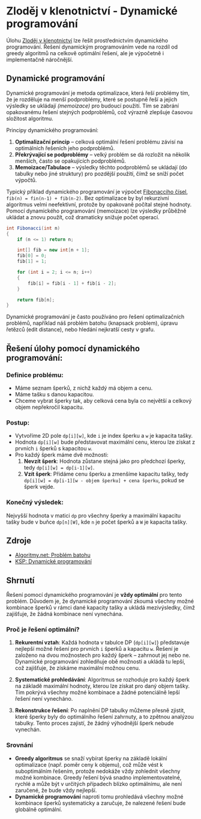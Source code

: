 ﻿# Zloděj v klenotnictví - Dynamické programování

Úlohu [Zloděj v klenotnictví](https://github.com/hakenr/Programiste.CSharp/tree/master/KnapsackGreedy#readme) lze řešit prostřednictvím dynamického programování.
Řešení dynamickým programováním vede na rozdíl od greedy algoritmů na celkově optimální řešení, ale je výpočetně i implementačně náročnější.

## Dynamické programování
Dynamické programování je metoda optimalizace, která řeší problémy tím, že je rozděluje na menší podproblémy, které se postupně řeší a jejich výsledky se ukládají _(memoizace)_ pro budoucí použití. Tím se zabrání opakovanému řešení stejných podproblémů, což výrazně zlepšuje časovou složitost algoritmu.

Principy dynamického programování:
1. **Optimalizační princip** – celková optimální řešení problému závisí na optimálních řešeních jeho podproblémů.
2. **Překrývající se podproblémy** – velký problém se dá rozložit na několik menších, často se opakujících podproblémů.
3. **Memoizace/Tabulace** – výsledky těchto podproblémů se ukládají (do tabulky nebo jiné struktury) pro pozdější použití, čímž se sníží počet výpočtů.

Typický příklad dynamického programování je výpočet [Fibonacciho čísel](https://cs.wikipedia.org/wiki/Fibonacciho_posloupnost), `fib(n) = fin(n-1) + fib(n-2)`. Bez optimalizace by byl rekurzivní algoritmus velmi neefektivní, protože by opakovaně počítal stejné hodnoty. Pomocí dynamického programování (memoizace) lze výsledky průběžně ukládat a znovu použít, což dramaticky snižuje počet operací.

```csharp
int Fibonacci(int n)
{
    if (n <= 1) return n;

    int[] fib = new int[n + 1];
    fib[0] = 0;
    fib[1] = 1;

    for (int i = 2; i <= n; i++)
    {
        fib[i] = fib[i - 1] + fib[i - 2];
    }

    return fib[n];
}
```

Dynamické programování je často používáno pro řešení optimalizačních problémů, například náš problém batohu (knapsack problem), úpravu řetězců (edit distance), nebo hledání nejkratší cesty v grafu.

## Řešení úlohy pomocí dynamického programování:

### Definice problému:
- Máme seznam šperků, z nichž každý má objem a cenu.
- Máme tašku s danou kapacitou.
- Chceme vybrat šperky tak, aby celková cena byla co největší a celkový objem nepřekročil kapacitu.

### Postup:
- Vytvoříme 2D pole `dp[i][w]`, kde `i` je index šperku a `w` je kapacita tašky.
- Hodnota `dp[i][w]` bude představovat maximální cenu, kterou lze získat z prvních `i` šperků s kapacitou `w`.
- Pro každý šperk máme dvě možnosti:
    1. **Nevzít šperk**: Hodnota zůstane stejná jako pro předchozí šperky, tedy `dp[i][w] = dp[i-1][w]`.
    2. **Vzít šperk**: Přidáme cenu šperku a zmenšíme kapacitu tašky, tedy `dp[i][w] = dp[i-1][w - objem šperku] + cena šperku`, pokud se šperk vejde.

### Konečný výsledek:
Nejvyšší hodnota v matici `dp` pro všechny šperky a maximální kapacitu tašky bude v buňce `dp[n][W]`, kde `n` je počet šperků a `W` je kapacita tašky.

## Zdroje
- [Algoritmy.net: Problém batohu](https://www.algoritmy.net/article/5521/Batoh)
- [KSP: Dynamické programování](https://ksp.mff.cuni.cz/kucharky/programatorske-kucharky/09-dynamicke-programovani.pdf)

## Shrnutí
Řešení pomocí dynamického programování je **vždy optimální** pro tento problém. Důvodem je, že dynamické programování zkoumá všechny možné kombinace šperků v rámci dané kapacity tašky a ukládá mezivýsledky, čímž zajišťuje, že žádná kombinace není vynechána.

### Proč je řešení optimální?
1. **Rekurentní vztah**: Každá hodnota v tabulce DP (`dp[i][w]`) představuje nejlepší možné řešení pro prvních `i` šperků a kapacitu `w`. Řešení je založeno na dvou možnostech pro každý šperk – zahrnout jej nebo ne. Dynamické programování zohledňuje obě možnosti a ukládá tu lepší, což zajišťuje, že získáme maximální možnou cenu.
   
2. **Systematické prohledávání**: Algoritmus se rozhoduje pro každý šperk na základě maximální hodnoty, kterou lze získat pro daný objem tašky. Tím pokrývá všechny možné kombinace a žádné potenciálně lepší řešení není vynecháno.

3. **Rekonstrukce řešení**: Po naplnění DP tabulky můžeme přesně zjistit, které šperky byly do optimálního řešení zahrnuty, a to zpětnou analýzou tabulky. Tento proces zajistí, že žádný výhodnější šperk nebude vynechán.

### Srovnání
- **Greedy algoritmus** se snaží vybírat šperky na základě lokální optimalizace (např. poměr ceny k objemu), což může vést k suboptimálním řešením, protože nedokáže vždy zohlednit všechny možné kombinace. Greedy řešení bývá snadno implementovatelné, rychlé a může být v určitých případech blízko optimálnímu, ale není zaručené, že bude vždy nejlepší.
- **Dynamické programování** naproti tomu prohledává všechny možné kombinace šperků systematicky a zaručuje, že nalezené řešení bude globálně optimální.